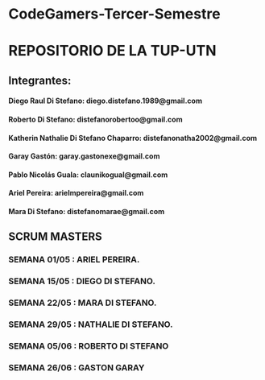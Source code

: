 # CodeGamers-Tercer-Semestre

<h1>REPOSITORIO DE LA TUP-UTN</h1>


## Integrantes: 

<h4>Diego Raul Di Stefano: diego.distefano.1989@gmail.com</h4>

<h4>Roberto Di Stefano: distefanorobertoo@gmail.com</h4>

<h4>Katherin Nathalie Di Stefano Chaparro: distefanonatha2002@gmail.com</h4>

<h4>Garay Gastón: garay.gastonexe@gmail.com</h4>

<h4>Pablo Nicolás Guala: claunikogual@gmail.com</h4>

<h4>Ariel Pereira: arielmpereira@gmail.com</h4>

<h4>Mara Di Stefano: distefanomarae@gmail.com</h4>


<h2>SCRUM MASTERS</h2>

<h3>SEMANA 01/05 : ARIEL PEREIRA.</h3>

<h3>SEMANA 15/05 : DIEGO DI STEFANO.</h3>

<h3>SEMANA 22/05 : MARA DI STEFANO.</h3>

<h3>SEMANA 29/05 : NATHALIE DI STEFANO.</h3>

<h3>SEMANA 05/06 : ROBERTO DI STEFANO</h3>

<h3>SEMANA 26/06 : GASTON GARAY</h3>
